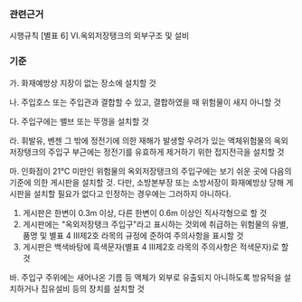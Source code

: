 
### 관련근거
시행규칙 [별표 6] VI.옥외저장탱크의 외부구조 및 설비

### 기준
가. 화재예방상 지장이 없는 장소에 설치할 것

나. 주입호스 또는 주입관과 결합할 수 있고, 결합하였을 때 위험물이 새지 아니할 것

다. 주입구에는 밸브 또는 뚜껑을 설치할 것

라. 휘발유, 벤젠 그 밖에 정전기에 의한 재해가 발생할 우려가 있는 액체위험물의 옥외저장탱크의 주입구 부근에는 정전기를 유효하게 제거하기 위한 접지전극을 설치할 것

마. 인화점이 21℃ 미만인 위험물의 옥외저장탱크의 주입구에는 보기 쉬운 곳에 다음의 기준에 의한 게시판을 설치할 것. 다만, 소방본부장 또는 소방서장이 화재예방상 당해 게시판을 설치할 필요가 없다고 인정하는 경우에는 그러하지 아니하다.
 1) 게시판은 한변이 0.3m 이상, 다른 한변이 0.6m 이상인 직사각형으로 할 것
 2) 게시판에는 "옥외저장탱크 주입구"라고 표시하는 것외에 취급하는 위험물의 유별, 품명 및 별표 4 Ⅲ제2호 라목의 규정에 준하여 주의사항을 표시할 것
 3) 게시판은 백색바탕에 흑색문자(별표 4 Ⅲ제2호 라목의 주의사항은 적색문자)로 할 것

바. 주입구 주위에는 새어나온 기름 등 액체가 외부로 유출되지 아니하도록 방유턱을 설치하거나 집유설비 등의 장치를 설치할 것
